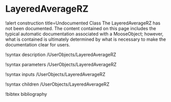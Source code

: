<!-- MOOSE Documentation Stub: Remove this when content is added. -->

# LayeredAverageRZ

!alert construction title=Undocumented Class
The LayeredAverageRZ has not been documented. The content contained on this page includes the
typical automatic documentation associated with a MooseObject; however, what is contained is
ultimately determined by what is necessary to make the documentation clear for users.

!syntax description /UserObjects/LayeredAverageRZ

!syntax parameters /UserObjects/LayeredAverageRZ

!syntax inputs /UserObjects/LayeredAverageRZ

!syntax children /UserObjects/LayeredAverageRZ

!bibtex bibliography
